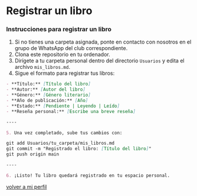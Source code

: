 # Registrar un libro

### Instrucciones para registrar un libro
1. Si no tienes una carpeta asignada, ponte en contacto con nosotros en el grupo de WhatsApp del club correspondiente.
2. Clona este repositorio en tu ordenador.
3. Dirígete a tu carpeta personal dentro del directorio `Usuarios` y edita el archivo `mis_libros.md`.
4. Sigue el formato para registrar tus libros:

```markdown
- **Título:** [Título del libro]
- **Autor:** [Autor del libro]
- **Género:** [Género literario]
- **Año de publicación:** [Año]
- **Estado:** [Pendiente | Leyendo | Leído]
- **Reseña personal:** [Escribe una breve reseña]

----

5. Una vez completado, sube tus cambios con:

git add Usuarios/tu_carpeta/mis_libros.md
git commit -m "Registrado el libro: [Título del libro]"
git push origin main

----

6. ¡Listo! Tu libro quedará registrado en tu espacio personal. 
```

[volver a mi perfil](../mi_perfil.md)